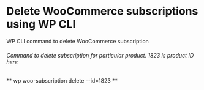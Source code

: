 # Delete WooCommerce subscriptions using WP CLI
WP CLI command to delete WooCommerce subscription

###### Command to delete subscription for particular product. 1823 is product ID here
** wp woo-subscription delete --id=1823 **
